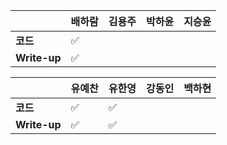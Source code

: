 |              | 배하람             | 김용주 | 박하윤 | 지승윤 |
| ------------ | ------------------ | ------ | ------ | ------ |
| **코드**     | :white_check_mark: |        |        |        |
| **Write-up** | :white_check_mark: |        |        |        |

|              | 유예찬 | 유한영 | 강동인 | 백하현 |
| ------------ | ------ | ------ | ------ | ------ |
| **코드**     |:white_check_mark:|:white_check_mark:|        |        |
| **Write-up** |:white_check_mark:|:white_check_mark:|        |        |

